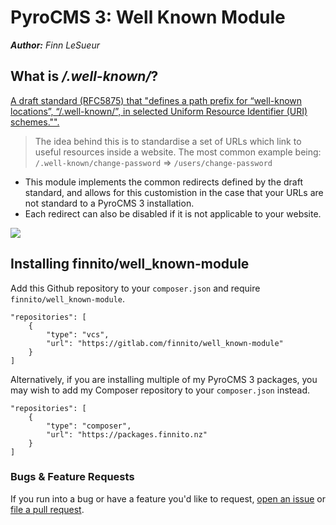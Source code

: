 # PyroCMS 3: Well Known Module
*__Author:__ Finn LeSueur*

## What is */.well-known/*?
[A draft standard (RFC5875) that "defines a path prefix for “well-known locations”, “/.well-known/”, in selected Uniform Resource Identifier (URI) schemes."".](https://tools.ietf.org/html/rfc5785)

> The idea behind this is to standardise a set of URLs which link to useful resources inside a website. The most common example being:
> `/.well-known/change-password` => `/users/change-password`

- This module implements the common redirects defined by the draft standard, and allows for this customistion in the case that your URLs are not standard to a PyroCMS 3 installation.
- Each redirect can also be disabled if it is not applicable to your website.

<img src="https://i.imgur.com/rt7Xnm7.png"/>

## Installing finnito/well_known-module
Add this Github repository to your `composer.json` and require `finnito/well_known-module`.

```
"repositories": [
    {
        "type": "vcs",
        "url": "https://gitlab.com/finnito/well_known-module"
    }
]
```

Alternatively, if you are installing multiple of my PyroCMS 3 packages, you may wish to add my Composer repository to your `composer.json` instead.

```
"repositories": [
    {
        "type": "composer",
        "url": "https://packages.finnito.nz"
    }
]
```

### Bugs & Feature Requests
If you run into a bug or have a feature you'd like to request, [open an issue](https://gitlab.com/Finnito/well_known-module/issues) or [file a pull request](https://gitlab.com/Finnito/well_known-module/merge_requests).
